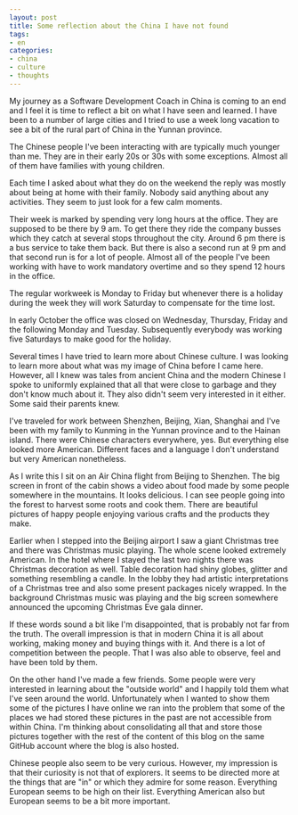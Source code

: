 ```yaml
---
layout: post
title: Some reflection about the China I have not found
tags:
- en
categories:
- china
- culture
- thoughts
---
```

My journey as a Software Development Coach in China is coming to an end and I feel it is time to reflect a bit on what I have seen and learned. I have been to a number of large cities and I tried to use a week long vacation to see a bit of the rural part of China in the Yunnan province.

The Chinese people I've been interacting with are typically much younger than me. They are in their early 20s or 30s with some exceptions. Almost all of them have families with young children.

Each time I asked about what they do on the weekend the reply was mostly about being at home with their family. Nobody said anything about any activities. They seem to just look for a few calm moments.

Their week is marked by spending very long hours at the office. They are supposed to be there by 9 am. To get there they ride the company busses which they catch at several stops throughout the city. Around 6 pm there is a bus service to take them back. But there is also a second run at 9 pm and that second run is for a lot of people. Almost all of the people I've been working with have to work mandatory overtime and so they spend 12 hours in the office.

The regular workweek is Monday to Friday but whenever there is a holiday during the week they will work Saturday to compensate for the time lost.

In early October the office was closed on Wednesday, Thursday, Friday and the following Monday and Tuesday. Subsequently everybody was working five Saturdays to make good for the holiday.

Several times I have tried to learn more about Chinese culture. I was looking to learn more about what was my image of China before I came here. However, all I knew was tales from ancient China and the modern Chinese I spoke to uniformly explained that all that were close to garbage and they don't know much about it. They also didn't seem very interested in it either. Some said their parents knew.

I've traveled for work between Shenzhen, Beijing, Xian, Shanghai and I've been with my family to Kunming in the Yunnan province and to the Hainan island. There were Chinese characters everywhere, yes. But everything else looked more American. Different faces and a language I don't understand but very American nonetheless.

As I write this I sit on an Air China flight from Beijing to Shenzhen. The big screen in front of the cabin shows a video about food made by some people somewhere in the mountains. It looks delicious. I can see people going into the forest to harvest some roots and cook them. There are beautiful pictures of happy people enjoying various crafts and the products they make.

Earlier when I stepped into the Beijing airport I saw a giant Christmas tree and there was Christmas music playing. The whole scene looked extremely American. In the hotel where I stayed the last two nights there was Christmas decoration as well. Table decoration had shiny globes, glitter and something resembling a candle. In the lobby they had artistic interpretations of a Christmas tree and also some present packages nicely wrapped. In the background Christmas music was playing and the big screen somewhere announced the upcoming Christmas Eve gala dinner.

If these words sound a bit like I'm disappointed, that is probably not far from the truth. The overall impression is that in modern China it is all about working, making money and buying things with it. And there is a lot of competition between the people. That I was also able to observe, feel and have been told by them.

On the other hand I've made a few friends. Some people were very interested in learning about the "outside world" and I happily told them what I've seen around the world. Unfortunately when I wanted to show them some of the pictures I have online we ran into the problem that some of the places we had stored these pictures in the past are not accessible from within China. I'm thinking about consolidating all that and store those pictures together with the rest of the content of this blog on the same GitHub account where the blog is also hosted.

Chinese people also seem to be very curious. However, my impression is that their curiosity is not that of explorers. It seems to be directed more at the things that are "in" or which they admire for some reason. Everything European seems to be high on their list. Everything American also but European seems to be a bit more important.
